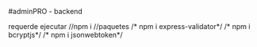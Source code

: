 #adminPRO - backend

requerde ejecutar 
//npm i 
//paquetes
/* npm i express-validator*/
/* npm i bcryptjs*/
/* npm i jsonwebtoken*/